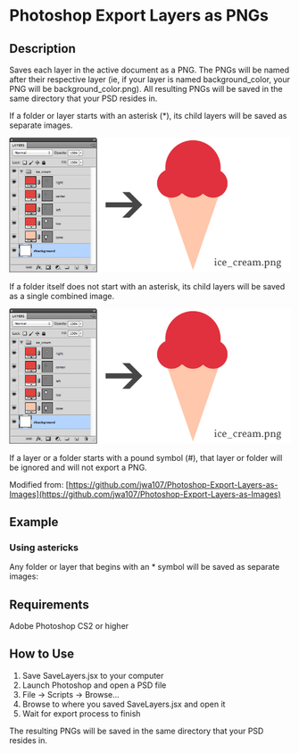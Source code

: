 Photoshop Export Layers as PNGs
=======

## Description

Saves each layer in the active document as a PNG. The PNGs will be named after their respective layer (ie, if your layer is named background_color, your PNG will be background_color.png). All resulting PNGs will be saved in the same directory that your PSD resides in.

If a folder or layer starts with an asterisk (*), its child layers will be saved as separate images.

<img src="https://raw.githubusercontent.com/jenwilhelm/scripty/master/scripts/photoshop-export-layers-as-pngs/asterisk.jpg" alt="Asterisk">

If a folder itself does not start with an asterisk, its child layers will be saved as a single combined image. 

<img src="https://raw.githubusercontent.com/jenwilhelm/scripty/master/scripts/photoshop-export-layers-as-pngs/no-asterisk.jpg" alt="No asterisk">

If a layer or a folder starts with a pound symbol (#), that layer or folder will be ignored and will not export a PNG. 

Modified from: [https://github.com/jwa107/Photoshop-Export-Layers-as-Images](https://github.com/jwa107/Photoshop-Export-Layers-as-Images)

## Example

### Using astericks

Any folder or layer that begins with an * symbol will be saved as separate images:



## Requirements

Adobe Photoshop CS2 or higher

## How to Use

1. Save SaveLayers.jsx to your computer
2. Launch Photoshop and open a PSD file
3. File -> Scripts -> Browse...
4. Browse to where you saved SaveLayers.jsx and open it
5. Wait for export process to finish

The resulting PNGs will be saved in the same directory that your PSD resides in.